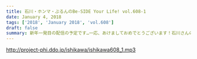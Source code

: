 ```yaml
---
title: 石川・ホンマ・ぶるんのBe-SIDE Your Life! vol.608-1
date: January 4, 2018
tags: ['2018', 'January 2018', 'vol.608']
draft: false
summary: 新年一発目の配信の予定です…一応、あけましておめでとうございます！石川さんの年末は振り回されたようです…MIURA
---
```


http://project-phi.ddo.jp/ishikawa/ishikawa608_1.mp3
